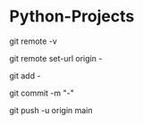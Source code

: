 ﻿# Python-Projects

git remote -v

git remote set-url origin -

git add -

git commit -m "-"

git push -u origin main

